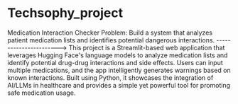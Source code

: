 # Techsophy_project
Medication Interaction Checker  Problem: Build a system that analyzes patient medication lists and identifies potential dangerous interactions.
----------------------->
This project is a Streamlit-based web application that leverages Hugging Face's language models to analyze medication lists and identify potential drug-drug interactions and side effects. Users can input multiple medications, and the app intelligently generates warnings based on known interactions. Built using Python, it showcases the integration of AI/LLMs in healthcare and provides a simple yet powerful tool for promoting safe medication usage.
